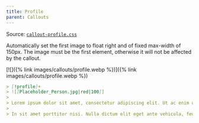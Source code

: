 ```yaml
---
title: Profile
parent: Callouts
---
```


Source: [`callout-profile.css`](https://github.com/ElsaTam/obsidian-fancy-a-story/blob/main/snippets/editor/callouts/callout-profile.css)

Automatically set the first image to float right and of fixed max-width of 150px. The image must be the first element, otherwise it will not be affected by the callout.

[![]({% link images/callouts/profile.webp %})]({% link images/callouts/profile.webp %})

```markdown
> [!profile]+
> ![[Placeholder_Person.jpg|red|100]]
> 
> Lorem ipsum dolor sit amet, consectetur adipiscing elit. Ut ac enim ut sapien imperdiet gravida. Nulla sed turpis et neque tincidunt convallis. Phasellus posuere nisi eros, non tincidunt erat tincidunt ut. Morbi blandit vehicula nisl, laoreet pellentesque enim pellentesque eu.
>
> In sit amet porttitor nisi. Nulla dictum elit eget ante vehicula, feugiat porta erat tempus. Ut efficitur tortor eget dictum placerat. Aenean eleifend ultrices nulla, ut vestibulum nisl tincidunt vel. Nulla sed sollicitudin nunc, id commodo erat.
```